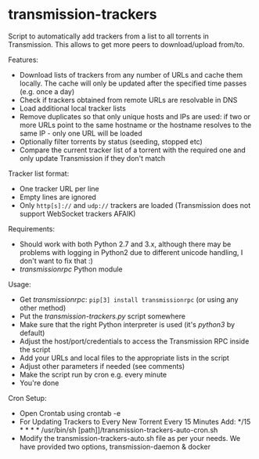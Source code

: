 # transmission-trackers
Script to automatically add trackers from a list to all torrents in Transmission.
This allows to get more peers to download/upload from/to.

Features:
* Download lists of trackers from any number of URLs and cache them locally. The cache will only be updated after the specified time passes (e.g. once a day)
* Check if trackers obtained from remote URLs are resolvable in DNS
* Load additional local tracker lists
* Remove duplicates so that only unique hosts and IPs are used: if two or more URLs point to the same hostname or the hostname resolves to the same IP - only one URL will be loaded
* Optionally filter torrents by status (seeding, stopped etc)
* Compare the current tracker list of a torrent with the required one and only update Transmission if they don't match

Tracker list format:
* One tracker URL per line
* Empty lines are ignored
* Only `http[s]://` and `udp://` trackers are loaded (Transmission does not support WebSocket trackers AFAIK)

Requirements:
* Should work with both Python 2.7 and 3.x, although there may be problems with logging in Python2 due to different unicode handling, I don't want to fix that :)
* *transmissionrpc* Python module

Usage:
* Get *transmissionrpc*: ```pip[3] install transmissionrpc``` (or using any other method)
* Put the *transmission-trackers.py* script somewhere
* Make sure that the right Python interpreter is used (it's *python3* by default)
* Adjust the host/port/credentials to access the Transmission RPC inside the script
* Add your URLs and local files to the appropriate lists in the script
* Adjust other parameters if needed (see comments)
* Make the script run by cron e.g. every minute
* You're done

Cron Setup:
* Open Crontab using crontab -e
* For Updating Trackers to Every New Torrent Every 15 Minutes Add: */15 * * * * /usr/bin/sh [path]]/transmission-trackers-auto-cron.sh
* Modify the transmission-trackers-auto.sh file as per your needs. We have provided two options, transmission-daemon & docker